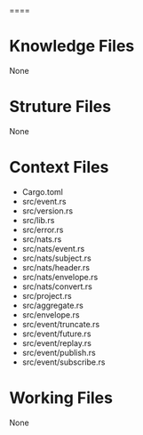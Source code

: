 ====

# Knowledge Files

None

# Struture Files

None

# Context Files

- Cargo.toml
- src/event.rs
- src/version.rs
- src/lib.rs
- src/error.rs
- src/nats.rs
- src/nats/event.rs
- src/nats/subject.rs
- src/nats/header.rs
- src/nats/envelope.rs
- src/nats/convert.rs
- src/project.rs
- src/aggregate.rs
- src/envelope.rs
- src/event/truncate.rs
- src/event/future.rs
- src/event/replay.rs
- src/event/publish.rs
- src/event/subscribe.rs

# Working Files

None

